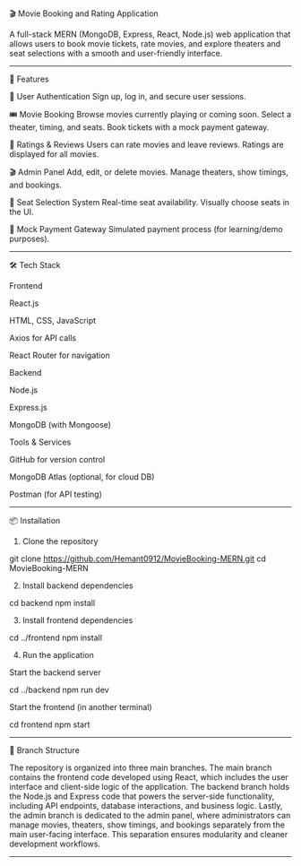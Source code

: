 
🎬 Movie Booking and Rating Application

A full-stack MERN (MongoDB, Express, React, Node.js) web application that allows users to book movie tickets, rate movies, and explore theaters and seat selections with a smooth and user-friendly interface.


---

🚀 Features

🔐 User Authentication
Sign up, log in, and secure user sessions.

🎟️ Movie Booking
Browse movies currently playing or coming soon.
Select a theater, timing, and seats.
Book tickets with a mock payment gateway.

🌟 Ratings & Reviews
Users can rate movies and leave reviews.
Ratings are displayed for all movies.

🎬 Admin Panel
Add, edit, or delete movies.
Manage theaters, show timings, and bookings.

💺 Seat Selection System
Real-time seat availability.
Visually choose seats in the UI.

🧾 Mock Payment Gateway
Simulated payment process (for learning/demo purposes).

---

🛠️ Tech Stack

Frontend

React.js

HTML, CSS, JavaScript

Axios for API calls

React Router for navigation


Backend

Node.js

Express.js

MongoDB (with Mongoose)


Tools & Services

GitHub for version control

MongoDB Atlas (optional, for cloud DB)

Postman (for API testing)



---

📦 Installation

1. Clone the repository

git clone https://github.com/Hemant0912/MovieBooking-MERN.git
cd MovieBooking-MERN


2. Install backend dependencies

cd backend
npm install


3. Install frontend dependencies

cd ../frontend
npm install


4. Run the application

Start the backend server

cd ../backend
npm run dev

Start the frontend (in another terminal)

cd frontend
npm start





---

🌿 Branch Structure

The repository is organized into three main branches. The main branch contains the frontend code developed using React, which includes the user interface and client-side logic of the application. The backend branch holds the Node.js and Express code that powers the server-side functionality, including API endpoints, database interactions, and business logic. Lastly, the admin branch is dedicated to the admin panel, where administrators can manage movies, theaters, show timings, and bookings separately from the main user-facing interface. This separation ensures modularity and cleaner development workflows.



---

